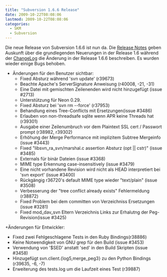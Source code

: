 ```yaml
---
title: "Subversion 1.6.6 Release"
date: 2009-10-22T08:08:06
lastmod: 2009-10-22T08:08:06
categories:
  - SKM
  - Subversion
---
```

Die neue Release von Subversion 1.6.6 ist nun da. Die [Release Notes]( http://subversion.tigris.org/svn_1.6_releasenotes.html) geben Auskunft über die 
grundlegenden Neuerungen in der Release 1.6 während der [ChangeLog](http://svn.collab.net/repos/svn/tags/1.6.6/CHANGES) die Änderung in der Release 1.6.6 beschreiben. 
Es wurden wieder einige Bugs behoben.


+ Änderungen für den Benutzer sichtbar:
  + Fixed Absturz während 'svn update' (r39673)
  + Beachte Apache's ServerSignature Anweisung (r40008, -21, -31)
  + Eine Datei mit gemischten Zeilenenden wird nicht hinzugefügt (issue #2713)
  + Unterstützung für Neon 0.29.
  + Fixed Absturz bei 'svn rm --force' (r37953)
  + Behandlung eines Tree-Conflicts mit Ersetzungen(issue #3486)
  + Erlauben von non-threadsafe sqlite wenn APR keine Threads hat (r39301)
  + Ausgabe einer Zeilenumbruch vor dem Plaintext SSL cert / Passwort prompt  (r38982, r39302)
  + Erhöhung der Merge Performance mit implizitem Subtree Mergeinfo (issue #3443)
  + Fixed "libsvn_ra_svn/marshal.c assertion Absturz (opt || cstr)" (issue #3485)
  + Externals für binär Dateien (issue #3368)
  + MIME type Erkennung case-insensitively (issue #3479)
  + Eine nicht vorhandene Revision wird nicht als HEAD interpretiert bei 'svn export' (issue #3400)
  + Rückgängig r36720's default MIME type wieder "text/plain" (issue #3508)
  + Verbesserung der "tree conflict already exists" Fehlermeldung  (r38872)
  + Fixed Problem bei dem committen von Verzeichniss Ersetzungen (issue #3281)
  + Fixed mod_dav_svn Eltern Verzeichnis Links zur Erhalutng der Peg-Revision(issue #3425)

+Änderungen für Entwickler:
  + Fixed zwei Fehlgeschlagene Tests in den Ruby Bindings(r38886)
  + Keine Notwendigkeit von GNU grep für den Build (issue #3453)
  + Verwendung von '$SED' anstatt  'sed' in den Build Skripten (issue #3458)
  + Hinzugefügt svn.client.{log5,merge_peg3} zu den Python Bindings (r39635, -6, -7)
  + Erweiterung des tests.log um die Laufzeit eines Test (r39887)
 
